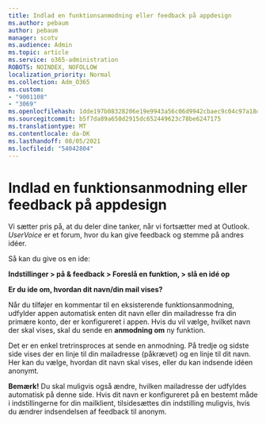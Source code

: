 ```yaml
---
title: Indlad en funktionsanmodning eller feedback på appdesign
ms.author: pebaum
author: pebaum
manager: scotv
ms.audience: Admin
ms.topic: article
ms.service: o365-administration
ROBOTS: NOINDEX, NOFOLLOW
localization_priority: Normal
ms.collection: Adm_O365
ms.custom:
- "9001108"
- "3069"
ms.openlocfilehash: 1dde197b08328206e19e9943a56c06d9942cbaec9c04c97a18dcc821c822ff16
ms.sourcegitcommit: b5f7da89a650d2915dc652449623c78be6247175
ms.translationtype: MT
ms.contentlocale: da-DK
ms.lasthandoff: 08/05/2021
ms.locfileid: "54042804"
---
```

# <a name="leave-a-feature-request-or-feedback-on-app-design"></a>Indlad en funktionsanmodning eller feedback på appdesign

Vi sætter pris på, at du deler dine tanker, når vi fortsætter med at Outlook. *UserVoice* er et forum, hvor du kan give feedback og stemme på andres idéer.  

Så kan du give os en ide: 

**Indstillinger > på & feedback > Foreslå en funktion, > slå en idé op** 

**Er du ide om, hvordan dit navn/din mail vises?**

Når du tilføjer en kommentar til en eksisterende funktionsanmodning, udfylder appen automatisk enten dit navn eller din mailadresse fra din primære konto, der er konfigureret i appen. Hvis du vil vælge, hvilket navn der skal vises, skal du sende en **anmodning om** ny funktion. 

Det er en enkel tretrinsproces at sende en anmodning. På tredje og sidste side vises der en linje til din mailadresse (påkrævet) og en linje til dit navn. Her kan du vælge, hvordan dit navn skal vises, eller du kan indsende idéen anonymt. 

**Bemærk!** Du skal muligvis også ændre, hvilken mailadresse der udfyldes automatisk på denne side. Hvis dit navn er konfigureret på en bestemt måde i indstillingerne for din mailklient, tilsidesættes din indstilling muligvis, hvis du ændrer indsendelsen af feedback til anonym. 
